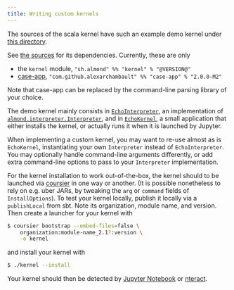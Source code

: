 ```yaml
---
title: Writing custom kernels
---
```


The sources of the scala kernel have such an example demo kernel under [this directory](https://github.com/jupyter-scala/jupyter-scala/tree/c6bc94a397196be52232cc833e1095ef5e6264d2/modules/echo).

See [the sources](https://github.com/almond-sh/almond/blob/8de9abd3597dbb6756d552a3f9de9b1b124e6f0f/build.sbt#L117-L125) for its dependencies. Currently, these are only
- the `kernel` module, `"sh.almond" %% "kernel" % "@VERSION@"`
- [case-app](https://github.com/alexarchambault/case-app), `"com.github.alexarchambault" %% "case-app" % "2.0.0-M2"`

Note that case-app can be replaced by the command-line parsing library of your choice.

The demo kernel mainly consists in [`EchoInterpreter`](https://github.com/jupyter-scala/jupyter-scala/blob/c6bc94a397196be52232cc833e1095ef5e6264d2/modules/echo/src/main/scala/almond/echo/EchoInterpreter.scala),
an implementation of [`almond.interpreter.Interpreter`](https://github.com/jupyter-scala/jupyter-scala/blob/c6bc94a397196be52232cc833e1095ef5e6264d2/modules/shared/interpreter/src/main/scala/almond/interpreter/Interpreter.scala),
and in [`EchoKernel`](https://github.com/jupyter-scala/jupyter-scala/blob/c6bc94a397196be52232cc833e1095ef5e6264d2/modules/echo/src/main/scala/almond/echo/EchoKernel.scala), a small
application that either installs the kernel, or actually runs it when it is launched by Jupyter.

When implementing a custom kernel, you may want to re-use almost as is `EchoKernel`, instantiating your own `Interpreter` instead of `EchoInterpreter`. You may optionally handle command-line arguments differently,
or add extra command-line options to pass to your `Interpreter` implementation.

For the kernel installation to work out-of-the-box, the kernel should to be launched via [coursier](http://get-coursier.io) in one way or another. (It is possible nonetheless to rely on e.g.
uber JARs, by tweaking the `arg` or `command` fields of `InstallOptions`). To test your kernel locally,
publish it locally via a `publishLocal` from sbt. Note its organization, module name, and version. Then create a launcher for your kernel with
```bash
$ coursier bootstrap --embed-files=false \
    organization:module-name_2.1?:version \
    -o kernel
```
and install your kernel with
```bash
$ ./kernel --install
```
Your kernel should then be detected by [Jupyter Notebook](https://github.com/jupyter/notebook) or [nteract](https://nteract.io).
